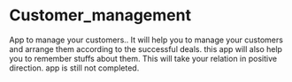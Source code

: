 # Customer_management
App to manage your customers.. It will help you to manage your customers and arrange them according to the successful deals.
this app will also help you to remember stuffs about them. This will take your relation in positive direction.
app is still not completed.
